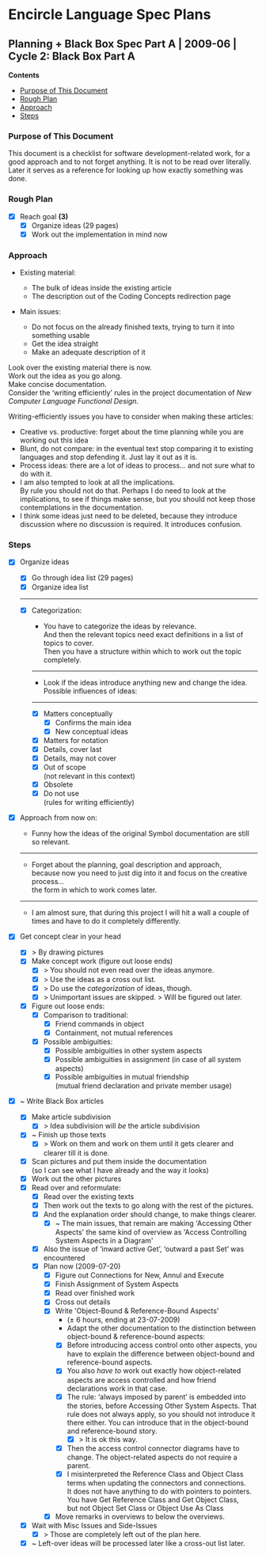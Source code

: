 ﻿Encircle Language Spec Plans
============================

Planning + Black Box Spec Part A | 2009-06 | Cycle 2: Black Box Part A
----------------------------------------------------------------------

__Contents__

- [Purpose of This Document](#purpose-of-this-document)
- [Rough Plan](#rough-plan)
- [Approach](#approach)
- [Steps](#steps)

### Purpose of This Document

This document is a checklist for software development-related work, for a good approach and to not forget anything. It is not to be read over literally. Later it serves as a reference for looking up how exactly something was done.

### Rough Plan

- [x] Reach goal  __(3)__
    - [x] Organize ideas (29 pages)
    - [x] Work out the implementation in mind now

### Approach

- Existing material:

    - The bulk of ideas inside the existing article
    - The description out of the Coding Concepts redirection page

- Main issues:

    - Do not focus on the already finished texts, trying to turn it into something usable
    - Get the idea straight
    - Make an adequate description of it

Look over the existing material there is now.  
Work out the idea as you go along.  
Make concise documentation.  
Consider the ‘writing efficiently’ rules in the project documentation of *New Computer Language Functional Design*.  

Writing-efficiently issues you have to consider when making these articles:

- Creative vs. productive: forget about the time planning while you are working out this idea
- Blunt, do not compare: in the eventual text stop comparing it to existing languages and stop defending it. Just lay it out as it is.
- Process ideas: there are a lot of ideas to process... and not sure what to do with it.
- I am also tempted to look at all the implications.  
By rule you should not do that. Perhaps I do need to look at the implications, to see if things make sense, but you should not keep those contemplations in the documentation.
- I think some ideas just need to be deleted, because they introduce discussion where no discussion is required. It introduces confusion.

### Steps

- [x] Organize ideas

    - [x] Go through idea list (29 pages)
    - [x] Organize idea list
    -----
    - [x] Categorization:

        - You have to categorize the ideas by relevance.  
        And then the relevant topics need exact definitions in a list of topics to cover.  
        Then you have a structure within which to work out the topic completely.
        -----
        - Look if the ideas introduce anything new and change the idea.  
        Possible influences of ideas:
        -----
        - [x] Matters conceptually
            - [x] Confirms the main idea
            - [x] New conceptual ideas
        - [x] Matters for notation
        - [x] Details, cover last
        - [x] Details, may not cover
        - [x] Out of scope  
              (not relevant in this context)
        - [x] Obsolete
        - [x] Do not use  
              (rules for writing efficiently)

- [x] Approach from now on:

    - Funny how the ideas of the original Symbol documentation are still so relevant.
    -----
    - Forget about the planning, goal description and approach,  
    because now you need to just dig into it and focus on the creative process...  
    the form in which to work comes later.
    -----
    - I am almost sure, that during this project I will hit a wall a couple of times and have to do it completely differently.

- [x] Get concept clear in your head

    - [x] \> By drawing pictures
    - [x] Make concept work
    (figure out loose ends)
        - [x] \> You should not even read over the ideas anymore.
        - [x] \> Use the ideas as a cross out list.
        - [x] \> Do use the *categorization* of ideas, though.
        - [x] \> Unimportant issues are skipped. \> Will be figured out later.
    - [x] Figure out loose ends:
        - [x] Comparison to traditional:
            - [x] Friend commands in object
            - [x] Containment, not mutual references
        - [x] Possible ambiguities:
            - [x] Possible ambiguities in other system aspects
            - [x] Possible ambiguities in assignment (in case of all system aspects)
            - [x] Possible ambiguities in mutual friendship  
                  (mutual friend declaration and private member usage)

- [x] ~ Write Black Box articles

    - [x] Make article subdivision
        - [x] \> Idea subdivision will *be* the article subdivision
    - [x] ~ Finish up those texts
        - [x] \> Work on them and work on them until it gets clearer and clearer till it is done.
    - [x] Scan pictures and put them inside the documentation  
          (so I can see what I have already and the way it looks)
    - [x] Work out the other pictures
    - [x] Read over and reformulate:
        - [x] Read over the existing texts
        - [x] Then work out the texts to go along with the rest of the pictures.
        - [x] And the explanation order should change, to make things clearer.
            - [x] ~ The main issues, that remain are making 'Accessing Other Aspects' the same kind of overview as 'Access Controlling System Aspects in a Diagram'
        - [x] Also the issue of ‘inward active Get’, ‘outward a past Set’ was encountered
        - [x] Plan now (2009-07-20)
            - [x] Figure out Connections for New, Annul and Execute
            - [x] Finish Assignment of System Aspects
            - [x] Read over finished work
            - [x] Cross out details
            - [x] Write 'Object-Bound & Reference-Bound Aspects'
                - (± 6 hours, ending at 23-07-2009)
                - Adapt the other documentation to the distinction between object-bound & reference-bound aspects:
                - [x] Before introducing access control onto other aspects, you have to explain the difference between object-bound and reference-bound aspects.
                - [x] You also *have to* work out exactly how object-related aspects are access controlled and how friend declarations work in that case.
                - [x] The rule: ‘always imposed by parent’ is embedded into the stories, before Accessing Other System Aspects. That rule does not always apply, so you should not introduce it there either. You can introduce that in the object-bound and reference-bound story.
                    - [x] \> It is ok this way.
                - [x] Then the access control connector diagrams have to change. The object-related aspects do not require a parent.
                - [x] I misinterpreted the Reference Class and Object Class terms when updating the connectors and connections.  
                It does not have anything to do with pointers to pointers.  
                You have Get Reference Class and Get Object Class,  
                but not Object Set Class or Object Use As Class
            - [x] Move remarks in overviews to below the overviews.
    - [x] Wait with Misc Issues and Side-Issues
        - [x] \> Those are completely left out of the plan here.
    - [x] ~ Left-over ideas will be processed later like a cross-out list later.